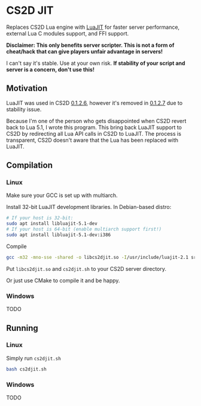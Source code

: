 CS2D JIT
=====

Replaces CS2D Lua engine with [LuaJIT](http://luajit.org/luajit.html) for faster server performance,
external Lua C modules support, and FFI support.

**Disclaimer: This only benefits server scripter. This is not a form of cheat/hack that can give
players unfair advantage in servers!**

I can't say it's stable. Use at your own risk. **If stability of your script and server is a
concern, don't use this!**

Motivation
-----

LuaJIT was used in CS2D [0.1.2.6](http://www.unrealsoftware.de/forum_posts.php?post=390572), however
it's removed in [0.1.2.7](http://www.unrealsoftware.de/forum_posts.php?post=390972) due to stability
issue.

Because I'm one of the person who gets disappointed when CS2D revert back to Lua 5.1, I wrote
this program. This bring back LuaJIT support to CS2D by redirecting all Lua API calls in CS2D to
LuaJIT. The process is transparent, CS2D doesn't aware that the Lua has been replaced with LuaJIT.

Compilation
-----

### Linux

Make sure your GCC is set up with multiarch.

Install 32-bit LuaJIT development libraries. In Debian-based distro:

```sh
# If your host is 32-bit:
sudo apt install libluajit-5.1-dev
# If your host is 64-bit (enable multiarch support first!)
sudo apt install libluajit-5.1-dev:i386
```

Compile

```sh
gcc -m32 -mno-sse -shared -o libcs2djit.so -I/usr/include/luajit-2.1 src/cs2djitbase.c src/cs2djitmem.c src/cs2djitlinux.c -Wl,--no-undefined -lluajit-5.1
```

Put `libcs2djit.so` and `cs2djit.sh` to your CS2D server directory.

Or just use CMake to compile it and be happy.

### Windows

TODO

Running
-----

### Linux

Simply run `cs2djit.sh`

```sh
bash cs2djit.sh
```

### Windows

TODO
